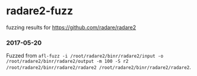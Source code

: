 # radare2-fuzz
fuzzing results for https://github.com/radare/radare2

### 2017-05-20
Fuzzed from `afl-fuzz -i /root/radare2/binr/radare2/input -o /root/radare2/binr/radare2/output -m 100 -S r2 /root/radare2/binr/radare2/radare2 /root/radare2/binr/radare2/radare2`.  
